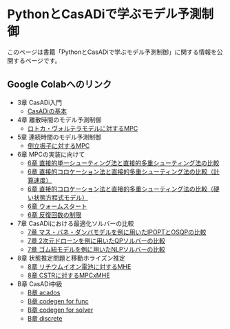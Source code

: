 # PythonとCasADiで学ぶモデル予測制御
このページは書籍「PythonとCasADiで学ぶモデル予測制御」に関する情報を公開するページです。

## Google Colabへのリンク

* 3章 CasADi入門
  * [CasADiの基本](https://colab.research.google.com/github/proxima-technology/casadi_mpc_nyuumon/blob/master/src/chapter3.ipynb)
* 4章 離散時間のモデル予測制御
  * [ロトカ・ヴォルテラモデルに対するMPC](https://colab.research.google.com/github/proxima-technology/casadi_mpc_nyuumon/blob/master/src/chapter4.ipynb)
* 5章 連続時間のモデル予測制御
  * [倒立振子に対するMPC](https://colab.research.google.com/github/proxima-technology/casadi_mpc_nyuumon/blob/master/src/chapter5.ipynb)
* 6章 MPCの実装に向けて
  * [6章 直接的単一シューティング法と直接的多重シューティング法の比較](https://colab.research.google.com/github/proxima-technology/casadi_mpc_nyuumon/blob/master/src/chapter6_single_shooting.ipynb)
  * [6章 直接的コロケーション法と直接的多重シューティング法の比較（計算速度）](https://colab.research.google.com/github/proxima-technology/casadi_mpc_nyuumon/blob/master/src/chapter6_collocation_cartpole.ipynb)
  * [6章 直接的コロケーション法と直接的多重シューティング法の比較（硬い状態方程式モデル）](https://colab.research.google.com/github/proxima-technology/casadi_mpc_nyuumon/blob/master/src/chapter6_collocation_stiff.ipynb)
  * [6章 ウォームスタート](https://colab.research.google.com/github/proxima-technology/casadi_mpc_nyuumon/blob/master/src/chapter6_initial_guess.ipynb)
  * [6章 反復回数の制限](https://colab.research.google.com/github/proxima-technology/casadi_mpc_nyuumon/blob/master/src/chapter6_limit_iteration.ipynb)
* 7章 CasADiにおける最適化ソルバーの比較
  * [7章 マス・バネ・ダンバモデルを例に用いたIPOPTとOSQPの比較](https://colab.research.google.com/github/proxima-technology/casadi_mpc_nyuumon/blob/master/src/chapter7_QP_example.ipynb)
  * [7章 2次元ドローンを例に用いたQPソルバーの比較](https://colab.research.google.com/github/proxima-technology/casadi_mpc_nyuumon/blob/master/src/chapter7_2d_quadrotor.ipynb)
  * [7章 ゴム紐モデルを例に用いたNLPソルバーの比較](https://colab.research.google.com/github/proxima-technology/casadi_mpc_nyuumon/blob/master/src/chapter7_chain_of_masses.ipynb)
* 8章 状態推定問題と移動ホライズン推定
  * [8章 リチウムイオン電池に対するMHE](https://colab.research.google.com/github/proxima-technology/casadi_mpc_nyuumon/blob/master/src/chapter8_MHE.ipynb)
  * [8章 CSTRに対するMPCxMHE](https://colab.research.google.com/github/proxima-technology/casadi_mpc_nyuumon/blob/master/src/chapter8_MPC_and_MHE.ipynb)
* B章 CasADi中級
  * [B章 acados](https://colab.research.google.com/github/proxima-technology/casadi_mpc_nyuumon/blob/master/src/chapterB_acados_getting_started.ipynb)
  * [B章 codegen for func](https://colab.research.google.com/github/proxima-technology/casadi_mpc_nyuumon/blob/master/src/chapterB_codegen_function_object.ipynb)
  * [B章 codegen for solver](https://colab.research.google.com/github/proxima-technology/casadi_mpc_nyuumon/blob/master/src/chapterB_codegen_solver_interface.ipynb)
  * [B章 discrete](https://colab.research.google.com/github/proxima-technology/casadi_mpc_nyuumon/blob/master/src/chapterB_discrete_actuator.ipynb)
